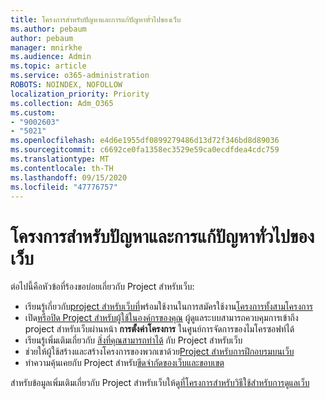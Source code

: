 ```yaml
---
title: โครงการสำหรับปัญหาและการแก้ปัญหาทั่วไปของเว็บ
ms.author: pebaum
author: pebaum
manager: mnirkhe
ms.audience: Admin
ms.topic: article
ms.service: o365-administration
ROBOTS: NOINDEX, NOFOLLOW
localization_priority: Priority
ms.collection: Adm_O365
ms.custom:
- "9002603"
- "5021"
ms.openlocfilehash: e4d6e1955df0899279486d13d72f346bd8d89036
ms.sourcegitcommit: c6692ce0fa1358ec3529e59ca0ecdfdea4cdc759
ms.translationtype: MT
ms.contentlocale: th-TH
ms.lasthandoff: 09/15/2020
ms.locfileid: "47776757"
---
```

# <a name="project-for-the-web-common-issues-and-resolutions"></a>โครงการสำหรับปัญหาและการแก้ปัญหาทั่วไปของเว็บ

ต่อไปนี้คือหัวข้อที่ร้องขอบ่อยเกี่ยวกับ Project สำหรับเว็บ:

- เรียนรู้เกี่ยวกับ[project สำหรับเว็บที่](https://support.microsoft.com/en-us/office/what-is-project-for-the-web-c19b2421-3c9d-4037-97c6-f66b6e1d2eb5)พร้อมใช้งานในการสมัครใช้งาน[โครงการทั้งสามโครงการ](https://products.office.com/project/compare-microsoft-project-management-software)
- เปิด[หรือปิด Project สำหรับผู้ใช้ในองค์กรของคุณ](https://docs.microsoft.com/project-for-the-web/turn-project-for-the-web-off) ผู้ดูแลระบบสามารถควบคุมการเข้าถึง project สำหรับเว็บผ่านหน้า **การตั้งค่าโครงการ** ในศูนย์การจัดการของไมโครซอฟท์ได้
- เรียนรู้เพิ่มเติมเกี่ยวกับ [สิ่งที่คุณสามารถทำได้](https://support.office.com/article/what-can-you-do-with-project-for-the-web-b30f5442-be5f-43d2-9072-c95bff778ea1) กับ Project สำหรับเว็บ
- ช่วยให้ผู้ใช้สร้างและสร้างโครงการของพวกเขาด้วย[Project สำหรับการฝึกอบรมบนเว็บ](https://support.office.com/article/get-started-with-project-for-the-web-50bf3e29-0f0d-4b7a-9d2c-7c78389b67ad)
- ทำความคุ้นเคยกับ Project สำหรับ[ขีดจำกัดของเว็บและขอบเขต](https://docs.microsoft.com/project-for-the-web/project-for-the-web-limits-and-boundaries)

สำหรับข้อมูลเพิ่มเติมเกี่ยวกับ Project สำหรับเว็บให้ดู[ที่โครงการสำหรับวิธีใช้สำหรับการดูแลเว็บ](https://docs.microsoft.com/project-for-the-web/projectforweb-admin-home)
